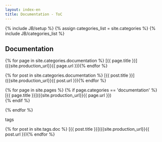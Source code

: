 ```yaml
---
layout: index-en
title: Documentation - ToC
---
```

{% include JB/setup %}
{% assign categories_list = site.categories %}
{% include JB/categories_list %}

## Documentation

{% for page in site.categories.documentation %}
[{{ page.title }}]({{site.production_url}}{{ page.url }}){% endfor %}

{% for post in site.categories.documentation %}
[{{ post.title }}]({{site.production_url}}{{ post.url }}){% endfor %}

{% for page in site.pages %}
{% if page.categories == 'documentation' %}
      	[{{ page.title }}]({{site.production_url}}{{ page.url }})      	
      	{% endif %}



{% endfor %}

tags

{% for post in site.tags.doc %}
[{{ post.title }}]({{site.production_url}}{{ post.url }}){% endfor %}


